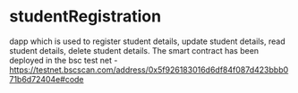 # studentRegistration
dapp which is used to register student details, update student details, read student details, delete student details. The smart contract has been deployed in the bsc test net - https://testnet.bscscan.com/address/0x5f926183016d6df84f087d423bbb071b6d72404e#code
